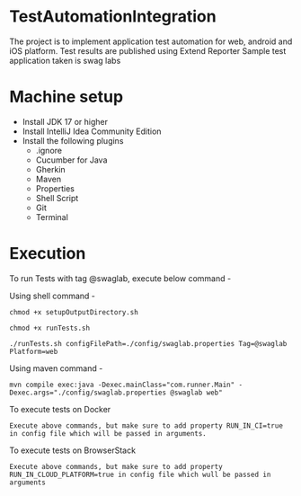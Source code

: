 # TestAutomationIntegration

The project is to implement application test automation for web, android and iOS platform.
Test results are published using Extend Reporter
Sample test application taken is swag labs

# Machine setup

* Install JDK 17 or higher
* Install IntelliJ Idea Community Edition
* Install the following plugins
    * .ignore
    * Cucumber for Java
    * Gherkin
    * Maven
    * Properties
    * Shell Script
    * Git
    * Terminal

# Execution

To run Tests with tag @swaglab, execute below command - 

Using shell command - 

    chmod +x setupOutputDirectory.sh
    
    chmod +x runTests.sh
    
    ./runTests.sh configFilePath=./config/swaglab.properties Tag=@swaglab Platform=web

Using maven command - 

    mvn compile exec:java -Dexec.mainClass="com.runner.Main" -Dexec.args="./config/swaglab.properties @swaglab web"

To execute tests on Docker
    
    Execute above commands, but make sure to add property RUN_IN_CI=true in config file which will be passed in arguments.

To execute tests on BrowserStack

    Execute above commands, but make sure to add property RUN_IN_CLOUD_PLATFORM=true in config file which wull be passed in arguments





